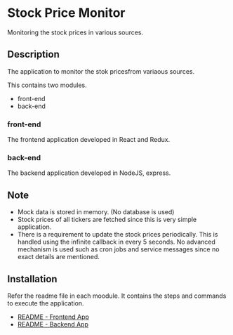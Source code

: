 # Stock Price Monitor
Monitoring the stock prices in various sources. 


## Description
The application to monitor the stok pricesfrom variaous sources.

This contains two modules.
* front-end
* back-end

### front-end
The frontend application developed in React and Redux. 

### back-end
The backend application developed in NodeJS, express. 

## Note
* Mock data is stored in memory. (No database is used)
* Stock prices of all tickers are fetched since this is very simple application.
* There is a requirement to update the stock prices periodically. This is handled using the infinite callback in every 5 seconds. No advanced mechanism is used such as cron jobs and service messages since no exact details are mentioned.


## Installation
Refer the readme file in each moodule. It contains the steps and commands to execute the application. 
* [README - Frontend App](https://github.com/didulalakshitha/stock-price-monitor/tree/master/front-end#readme) 
* [README - Backend App](https://github.com/didulalakshitha/stock-price-monitor/tree/master/backend-end#readme)
